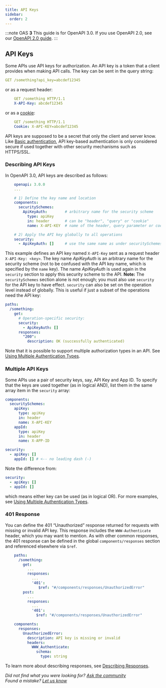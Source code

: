 ```yaml
---
title: API Keys
sidebar:
  order: 2
---
```


:::note
OAS **3** This guide is for OpenAPI 3.0. If you use OpenAPI 2.0, see our [OpenAPI 2.0 guide](/specification/20/authentication/api-keys/).
:::

## API Keys

Some APIs use API keys for authorization. An API key is a token that a client provides when making API calls. The key can be sent in the query string:

```yaml
GET /something?api_key=abcdef12345
```

or as a request header:

```yaml
    GET /something HTTP/1.1
    X-API-Key: abcdef12345
```

or as a [cookie](https://swagger.io/specification/authentication/cookie-authentication/):

```yaml
    GET /something HTTP/1.1
    Cookie: X-API-KEY=abcdef12345
```

API keys are supposed to be a secret that only the client and server know. Like [Basic authentication](/specification/authentication/basic-authentication/), API key-based authentication is only considered secure if used together with other security mechanisms such as HTTPS/SSL.

### Describing API Keys

In OpenAPI 3.0, API keys are described as follows:

```yaml
    openapi: 3.0.0
    ...

    # 1) Define the key name and location
    components:
      securitySchemes:
        ApiKeyAuth:        # arbitrary name for the security scheme
          type: apiKey
          in: header       # can be "header", "query" or "cookie"
          name: X-API-KEY  # name of the header, query parameter or cookie

    # 2) Apply the API key globally to all operations
    security:
      - ApiKeyAuth: []     # use the same name as under securitySchemes
```

This example defines an API key named `X-API-Key` sent as a request header `X-API-Key: <key>`. The key name _ApiKeyAuth_ is an arbitrary name for the security scheme (not to be confused with the API key name, which is specified by the `name` key). The name _ApiKeyAuth_ is used again in the `security` section to apply this security scheme to the API. **Note:** The `securitySchemes` section alone is not enough; you must also use `security` for the API key to have effect. `security` can also be set on the operation level instead of globally. This is useful if just a subset of the operations need the API key:

```yaml
paths:
  /something:
    get:
      # Operation-specific security:
      security:
        - ApiKeyAuth: []
      responses:
        "200":
          description: OK (successfully authenticated)
```

Note that it is possible to support multiple authorization types in an API. See [Using Multiple Authentication Types](/specification/authentication/#multiple).

### Multiple API Keys

Some APIs use a pair of security keys, say, API Key and App ID. To specify that the keys are used together (as in logical AND), list them in the same array item in the `security` array:

```yaml
components:
  securitySchemes:
    apiKey:
      type: apiKey
      in: header
      name: X-API-KEY
    appId:
      type: apiKey
      in: header
      name: X-APP-ID

security:
  - apiKey: []
    appId: [] # <-- no leading dash (-)
```

Note the difference from:

```yaml
security:
  - apiKey: []
  - appId: []
```

which means either key can be used (as in logical OR). For more examples, see [Using Multiple Authentication Types](/specification/authentication/#multiple).

### 401 Response

You can define the 401 “Unauthorized” response returned for requests with missing or invalid API key. This response includes the `WWW-Authenticate` header, which you may want to mention. As with other common responses, the 401 response can be defined in the global `components/responses` section and referenced elsewhere via `$ref`.

```yaml
    paths:
      /something:
        get:
          ...
          responses:
            ...
            '401':
               $ref: "#/components/responses/UnauthorizedError"
        post:
          ...
          responses:
            ...
            '401':
              $ref: "#/components/responses/UnauthorizedError"

    components:
      responses:
        UnauthorizedError:
          description: API key is missing or invalid
          headers:
            WWW_Authenticate:
              schema:
                type: string
```

To learn more about describing responses, see [Describing Responses](/specification/describing-responses/).

_Did not find what you were looking for? [Ask the community](https://community.smartbear.com/t5/Swagger-Open-Source-Tools/bd-p/SwaggerOSTools)  
Found a mistake? [Let us know](https://github.com/swagger-api/swagger.io/issues)_
